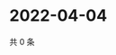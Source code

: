 # 2022-04-04

共 0 条

<!-- BEGIN WEIBO -->
<!-- 最后更新时间 Mon Apr 04 2022 00:20:46 GMT+0800 (China Standard Time) -->

<!-- END WEIBO -->
